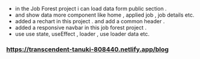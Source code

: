 - in the Job Forest project i can load data form public section .
- and show data more component like home , applied job , job details etc.
- added a rechart in this project . and add a common header .
- added a responsive navbar in this job forest project .
- use use state, useEffect , loader , use loader data etc.

### https://transcendent-tanuki-808440.netlify.app/blog